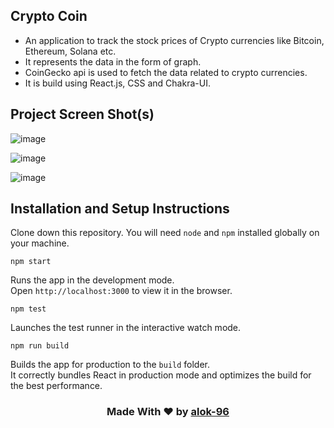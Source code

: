## Crypto Coin
- An application to track the stock prices of Crypto currencies like Bitcoin, Ethereum, Solana etc.
- It represents the data in the form of graph.
- CoinGecko api is used to fetch the data related to crypto currencies.
- It is build using React.js, CSS and Chakra-UI.

## Project Screen Shot(s)
![image](https://github.com/alok-96/crypto-coin/assets/90456532/824821db-a88b-4fb8-ba03-230db814046a)

![image](https://github.com/alok-96/crypto-coin/assets/90456532/3d9e41f3-d80d-4b09-a30e-e5914928cddd)

![image](https://github.com/alok-96/crypto-coin/assets/90456532/da97e2c9-10d1-4d8c-b889-f34c96ea923b)



## Installation and Setup Instructions

Clone down this repository. You will need `node` and `npm` installed globally on your machine.

 `npm start`
 
Runs the app in the development mode.<br />
Open `http://localhost:3000` to view it in the browser.

 `npm test`
 
Launches the test runner in the interactive watch mode.<br />

`npm run build`

Builds the app for production to the `build` folder.<br />
It correctly bundles React in production mode and optimizes the build for the best performance.


<h3 align='center'>Made With ❤️ by <a href='https://github.com/alok-96' >alok-96</a></h3>
